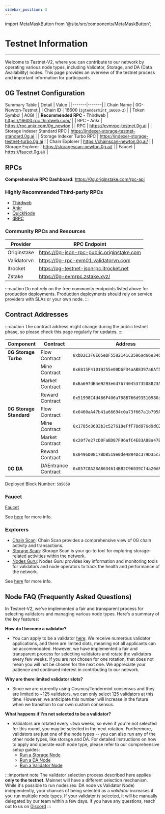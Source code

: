 ```yaml
---
sidebar_position: 3
---
```


import MetaMaskButton from '@site/src/components/MetaMaskButton';

# Testnet Information
---

Welcome to Testnet-V2, where you can contribute to our network by operating various node types, including Validator, Storage, and DA (Data Availability) nodes. This page provides an overview of the testnet process and important information for participants.

<MetaMaskButton />

## 0G Testnet Configuration

Summary Table
| Detail | Value |
|-------|-------|
| Chain Name | 0G-Newton-Testnet |
| Chain ID | 16600 (`zgtendermint_16600-2`) |
| Token Symbol | A0GI |
| **Recommended RPC** - Thirdweb | https://16600.rpc.thirdweb.com/ |
| RPC - Ankr | https://rpc.ankr.com/0g_newton |
| RPC | https://evmrpc-testnet.0g.ai |
| Storage Indexer Standard RPC | https://indexer-storage-testnet-standard.0g.ai |
| Storage Indexer Turbo RPC | https://indexer-storage-testnet-turbo.0g.ai |
| Chain Explorer | https://chainscan-newton.0g.ai/ |
| Storage Explorer | https://storagescan-newton.0g.ai/ |
| Faucet | https://faucet.0g.ai/ |

## RPCs

**Comprehensive RPC Dashboard:** https://0g.originstake.com/rpc-api

### Highly Recommended Third-party RPCs

- [Thirdweb](https://thirdweb.com/0g-newton-testnet)
- [Ankr](https://www.ankr.com/rpc/0g/)
- [QuickNode](https://www.quicknode.com/chains/0g)
- [dRPC](https://drpc.org/chainlist/0g)

### Community RPCs and Resources

| Provider | RPC Endpoint |
|----------|--------------|
| Originstake | https://0g-json-rpc-public.originstake.com |
| Validatorvn | https://0g-rpc-evm01.validatorvn.com |
| Itrocket | https://og-testnet-jsonrpc.itrocket.net |
| Zstake | https://0g-evmrpc.zstake.xyz/ |

:::caution
Do not rely on the free community endpoints listed above for production deployments. Production deployments should rely on service providers with SLAs or your own node.
:::

## Contract Addresses

:::caution
The contract address might change during the public testnet phase, so please check this page regularly for updates. 
:::

| Component | Contract | Address |
|-----------|----------|---------|
| **0G Storage Turbo** | Flow Contract | `0xbD2C3F0E65eDF5582141C35969d66e34629cC768` |
| | Mine Contract | `0x6815F41019255e00D6F34aAB8397a6Af5b6D806f` |
| | Market Contract | `0xBa697dB4e9293e6d7674045373508823A85d0798` |
| | Reward Contract | `0x51998C4d486F406a788B766d93510980ae1f9360` |
| **0G Storage Standard** | Flow Contract | `0x0460aA47b41a66694c0a73f667a1b795A5ED3556` |
| | Mine Contract | `0x1785c8683b3c527618eFfF78d876d9dCB4b70285` |
| | Market Contract | `0x20f7e27cD0FaBD87F96afC4E83A88a47E9Ce4689` |
| | Reward Contract | `0x0496D0817BD8519e0de4894Dc379D35c35275609` |
| **0G DA** | DAEntrance Contract | `0x857C0A28A8634614BB2C96039Cf4a20AFF709Aa9` |

Deployed Block Number: `595059`


### Faucet
[Faucet](https://faucet.0g.ai/) 

See [here](https://docs.0g.ai/build-with-0g/faucet) for more info.

### Explorers
- [Chain Scan](https://chainscan-newton.0g.ai/): Chain Scan provides a comprehensive view of 0G chain activity and transactions.
- [Storage Scan](https://storagescan-newton.0g.ai/): Storage Scan is your go-to tool for exploring storage-related activities within the network.
- [Nodes Guru](https://testnet.0g.explorers.guru/): Nodes Guru provides key information and monitoring tools for validators and node operators to track the health and performance of the network.
  
See [here](https://docs.0g.ai/build-with-0g/explorer) for more info.

## Node FAQ (Frequently Asked Questions)

In Testnet-V2, we've implemented a fair and transparent process for selecting validators and managing various node types. Here's a summary of the key features:

**How do I become a validator?**
- You can apply to be a validator [here](https://shorturl.at/fgkoR). We receive numerous validator applications, and there are limited slots, meaning not all applicants can be accommodated. However, we have implemented a fair and transparent process for selecting validators and rotate the validators every few weeks. If you are not chosen for one rotation, that does not mean you will not be chosen for the next one. We appreciate your patience and continued interest in contributing to our network. 

**Why are there limited validator slots?** 
- Since we are currently using Cosmos/Tendermint consensus and they are limited to ~125 validators, we can only select 125 validators at this time. However, we anticipate this number will increase in the future when we transition to our own custom consensus. 

**What happens if I'm not selected to be a validator?**
- Validators are rotated every ~two weeks, so even if you're not selected for this round, you may be selected in the next rotation. Furthermore, validators are just one of the node types -- you can also run any of the other node types, like storage and DA. For detailed instructions on how to apply and operate each node type, please refer to our comprehensive setup guides:
  - [Run a Storage Node](./storage-node.md)
  - [Run a DA Node](./da-node.md)
  - [Run a Validator Node](./validator-node.md)

:::important note
The validator selection process described here applies **only to the testnet**. Mainnet will have a different selection mechanism.
While it's possible to run nodes (ex: DA node vs Validator Node) independently, your chances of being selected as a _validator_ increases if you run multiple node types. 
If your validator is selected, it will be manually delegated by our team within a few days.
If you have any questions, reach out to us on [Discord](https://discord.com/invite/0glabs)
:::

